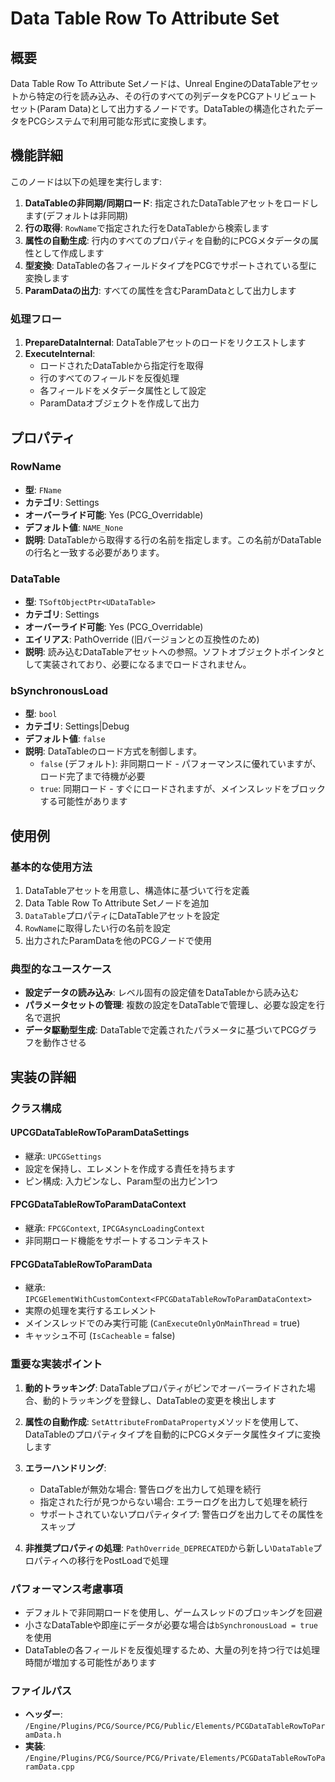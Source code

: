 # Data Table Row To Attribute Set

## 概要

Data Table Row To Attribute Setノードは、Unreal EngineのDataTableアセットから特定の行を読み込み、その行のすべての列データをPCGアトリビュートセット(Param Data)として出力するノードです。DataTableの構造化されたデータをPCGシステムで利用可能な形式に変換します。

## 機能詳細

このノードは以下の処理を実行します:

1. **DataTableの非同期/同期ロード**: 指定されたDataTableアセットをロードします(デフォルトは非同期)
2. **行の取得**: `RowName`で指定された行をDataTableから検索します
3. **属性の自動生成**: 行内のすべてのプロパティを自動的にPCGメタデータの属性として作成します
4. **型変換**: DataTableの各フィールドタイプをPCGでサポートされている型に変換します
5. **ParamDataの出力**: すべての属性を含むParamDataとして出力します

### 処理フロー

1. **PrepareDataInternal**: DataTableアセットのロードをリクエストします
2. **ExecuteInternal**:
   - ロードされたDataTableから指定行を取得
   - 行のすべてのフィールドを反復処理
   - 各フィールドをメタデータ属性として設定
   - ParamDataオブジェクトを作成して出力

## プロパティ

### RowName
- **型**: `FName`
- **カテゴリ**: Settings
- **オーバーライド可能**: Yes (PCG_Overridable)
- **デフォルト値**: `NAME_None`
- **説明**: DataTableから取得する行の名前を指定します。この名前がDataTableの行名と一致する必要があります。

### DataTable
- **型**: `TSoftObjectPtr<UDataTable>`
- **カテゴリ**: Settings
- **オーバーライド可能**: Yes (PCG_Overridable)
- **エイリアス**: PathOverride (旧バージョンとの互換性のため)
- **説明**: 読み込むDataTableアセットへの参照。ソフトオブジェクトポインタとして実装されており、必要になるまでロードされません。

### bSynchronousLoad
- **型**: `bool`
- **カテゴリ**: Settings|Debug
- **デフォルト値**: `false`
- **説明**: DataTableのロード方式を制御します。
  - `false` (デフォルト): 非同期ロード - パフォーマンスに優れていますが、ロード完了まで待機が必要
  - `true`: 同期ロード - すぐにロードされますが、メインスレッドをブロックする可能性があります

## 使用例

### 基本的な使用方法

1. DataTableアセットを用意し、構造体に基づいて行を定義
2. Data Table Row To Attribute Setノードを追加
3. `DataTable`プロパティにDataTableアセットを設定
4. `RowName`に取得したい行の名前を設定
5. 出力されたParamDataを他のPCGノードで使用

### 典型的なユースケース

- **設定データの読み込み**: レベル固有の設定値をDataTableから読み込む
- **パラメータセットの管理**: 複数の設定をDataTableで管理し、必要な設定を行名で選択
- **データ駆動型生成**: DataTableで定義されたパラメータに基づいてPCGグラフを動作させる

## 実装の詳細

### クラス構成

#### UPCGDataTableRowToParamDataSettings
- 継承: `UPCGSettings`
- 設定を保持し、エレメントを作成する責任を持ちます
- ピン構成: 入力ピンなし、Param型の出力ピン1つ

#### FPCGDataTableRowToParamDataContext
- 継承: `FPCGContext`, `IPCGAsyncLoadingContext`
- 非同期ロード機能をサポートするコンテキスト

#### FPCGDataTableRowToParamData
- 継承: `IPCGElementWithCustomContext<FPCGDataTableRowToParamDataContext>`
- 実際の処理を実行するエレメント
- メインスレッドでのみ実行可能 (`CanExecuteOnlyOnMainThread` = true)
- キャッシュ不可 (`IsCacheable` = false)

### 重要な実装ポイント

1. **動的トラッキング**: DataTableプロパティがピンでオーバーライドされた場合、動的トラッキングを登録し、DataTableの変更を検出します

2. **属性の自動作成**: `SetAttributeFromDataProperty`メソッドを使用して、DataTableのプロパティタイプを自動的にPCGメタデータ属性タイプに変換します

3. **エラーハンドリング**:
   - DataTableが無効な場合: 警告ログを出力して処理を続行
   - 指定された行が見つからない場合: エラーログを出力して処理を続行
   - サポートされていないプロパティタイプ: 警告ログを出力してその属性をスキップ

4. **非推奨プロパティの処理**: `PathOverride_DEPRECATED`から新しい`DataTable`プロパティへの移行をPostLoadで処理

### パフォーマンス考慮事項

- デフォルトで非同期ロードを使用し、ゲームスレッドのブロッキングを回避
- 小さなDataTableや即座にデータが必要な場合は`bSynchronousLoad = true`を使用
- DataTableの各フィールドを反復処理するため、大量の列を持つ行では処理時間が増加する可能性があります

### ファイルパス

- **ヘッダー**: `/Engine/Plugins/PCG/Source/PCG/Public/Elements/PCGDataTableRowToParamData.h`
- **実装**: `/Engine/Plugins/PCG/Source/PCG/Private/Elements/PCGDataTableRowToParamData.cpp`
